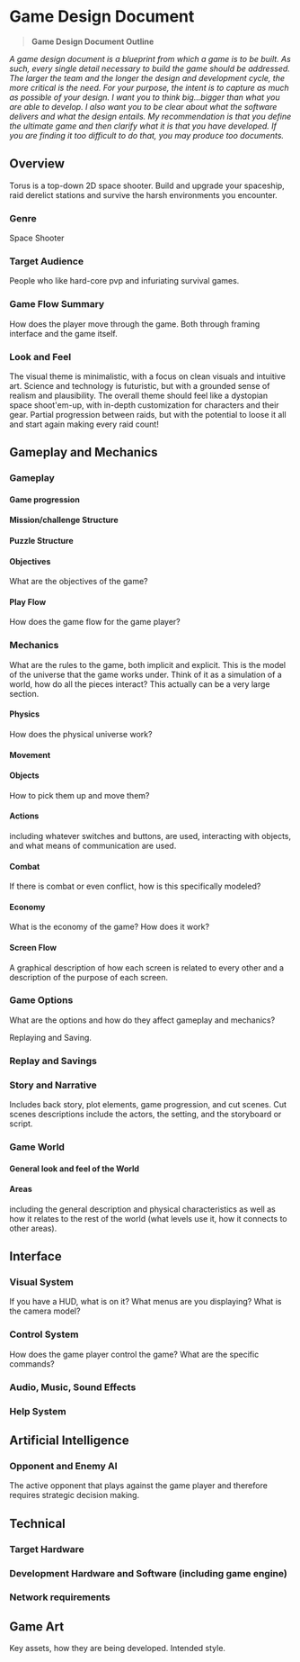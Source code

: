 # Game Design Document
>**Game Design Document Outline**

*A game design document is a blueprint from which a game is to be built.  As such, every single detail necessary to build the game should be addressed.  The larger the team and the longer the design and development cycle, the more critical is the need.  For your purpose, the intent is to capture as much as possible of your design.  I want you to think big…bigger than what you are able to develop.  I also want you to be clear about what the software delivers and what the design entails.  My recommendation is that you define the ultimate game and then clarify what it is that you have developed.  If you are finding it too difficult to do that, you may produce too documents.*

## Overview

Torus is a top-down 2D space shooter. Build and upgrade your spaceship, raid derelict stations and survive the harsh environments you encounter.

### Genre

Space Shooter

### Target Audience

People who like hard-core pvp and infuriating survival games. 

### Game Flow Summary

How does the player move through the game.   Both through framing interface and the game itself.

### Look and Feel

The visual theme is minimalistic, with a focus on clean visuals and intuitive art. Science and technology is futuristic, but with a grounded sense of realism and plausibility.
The overall theme should feel like a dystopian space shoot'em-up, with in-depth customization for characters and their gear. Partial progression between raids, but with the potential to loose it all and start again making every raid count!

## Gameplay and Mechanics

### Gameplay

#### Game progression

#### Mission/challenge Structure

#### Puzzle Structure

#### Objectives

What are the objectives of the game?

#### Play Flow

How does the game flow for the game player?

### Mechanics

What are the rules to the game, both implicit and explicit.  This is the model of the universe that the game works under.  Think of it as a simulation of a world, how do all the pieces interact?  This actually can be a very large section.

#### Physics

How does the physical universe work?

#### Movement

#### Objects

How to pick them up and move them?

#### Actions

including whatever switches and buttons, are used, interacting with objects, and what means of communication are used.

#### Combat

If there is combat or even conflict, how is this specifically modeled?

#### Economy

What is the economy of the game? How does it work?

#### Screen Flow

A graphical description of how each screen is related to every other and a description of the purpose of each screen.

### Game Options

What are the options and how do they affect gameplay and mechanics?

Replaying and Saving.

### Replay and Savings

### Story and Narrative

Includes back story, plot elements, game progression, and cut scenes.  Cut scenes descriptions include the actors, the setting, and the storyboard or script.

### Game World

#### General look and feel of the World

#### Areas

including the general description and physical characteristics as well as how it relates to the rest of the world (what levels use it, how it connects to other areas).

## Interface

### Visual System

If you have a HUD, what is on it?  What menus are you displaying? What is the camera model?

### Control System

How does the game player control the game?   What are the specific commands?

### Audio, Music, Sound Effects

### Help System

## Artificial Intelligence

### Opponent and Enemy AI

The active opponent that plays against the game player and therefore requires strategic decision making.

## Technical

### Target Hardware

### Development Hardware and Software (including game engine)

### Network requirements

## Game Art

Key assets, how they are being developed.  Intended style.